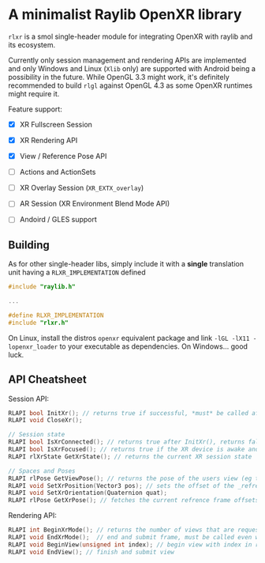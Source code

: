 # A minimalist Raylib OpenXR library
`rlxr` is a smol single-header module for integrating OpenXR with raylib and its ecosystem.

Currently only session management and rendering APIs are implemented and only Windows and Linux (`Xlib` only) are supported with Android being a possibility in the future. While OpenGL 3.3 might work, it's definitely recommended to build `rlgl` against OpenGL 4.3 as some OpenXR runtimes might require it.

Feature support:
- [x] XR Fullscreen Session
- [x] XR Rendering API
- [x] View / Reference Pose API

- [ ] Actions and ActionSets
- [ ] XR Overlay Session (`XR_EXTX_overlay`)
- [ ] AR Session (XR Environment Blend Mode API)
- [ ] Andoird / GLES support

## Building

As for other single-header libs, simply include it with a **single** translation unit having a `RLXR_IMPLEMENTATION` defined
```c
#include "raylib.h"

...

#define RLXR_IMPLEMENTATION
#include "rlxr.h"
```

On Linux, install the distros `openxr` equivalent package and link `-lGL -lX11 -lopenxr_loader` to your executable as dependencies. On Windows... good luck.

## API Cheatsheet

Session API:
```c
RLAPI bool InitXr(); // returns true if successful, *must* be called after InitWindow or rlglInit
RLAPI void CloseXr();

// Session state
RLAPI bool IsXrConnected(); // returns true after InitXr(), returns false after CloseXr() or a fatal XR error
RLAPI bool IsXrFocused(); // returns true if the XR device is awake and displaying rendered frames
RLAPI rlXrState GetXrState(); // returns the current XR session state

// Spaces and Poses
RLAPI rlPose GetViewPose(); // returns the pose of the users view (eg the position and orientation of the hmd in the wider refrence frame)
RLAPI void SetXrPosition(Vector3 pos); // sets the offset of the _refrence_ frame, this offsets the entire play space (including the users camera / views) by [pos] allowing you to move the player though-out the virtual space
RLAPI void SetXrOrientation(Quaternion quat);
RLAPI rlPose GetXrPose(); // fetches the current refrence frame offsets

```

Rendering API:
```c
RLAPI int BeginXrMode(); // returns the number of views that are requested by the xr runtime (returns 0 if rendering is not required by the runtime, eg. app is not visible to user)
RLAPI void EndXrMode();  // end and submit frame, must be called even when 0 views are requested
RLAPI void BeginView(unsigned int index); // begin view with index in range [0, request_count), a view is always rendered in 3D with an internal camera
RLAPI void EndView(); // finish and submit view
```
